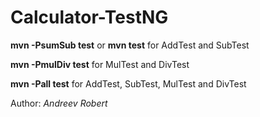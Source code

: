 # Calculator-TestNG

**mvn -PsumSub test** or **mvn test** for AddTest and SubTest

**mvn -PmulDiv test** for MulTest and DivTest

**mvn -Pall test** for AddTest, SubTest, MulTest and DivTest 

Author:  *Andreev Robert* 
